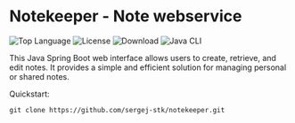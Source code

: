 # Notekeeper - Note webservice 
<div align="left">
  <img alt="Top Language" src="https://img.shields.io/github/languages/top/sergej-stk/notekeeper">
  <img alt="License" src="https://img.shields.io/github/license/sergej-stk/notekeeper?style=flat-square&color=blue">
  <img alt="Download" src="https://img.shields.io/github/downloads/sergej-stk/notekeeper/total">
  <img alt="Java CLI" src="https://img.shields.io/github/actions/workflow/status/sergej-stk/notekeeper/main.yml?branch=main">
</div>

This Java Spring Boot web interface allows users to create, retrieve, and edit notes. It provides a simple and efficient solution for managing personal or shared notes.

Quickstart:
```CMD
git clone https://github.com/sergej-stk/notekeeper.git
````
